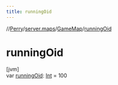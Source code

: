 ```yaml
---
title: runningOid
---
```

//[Perry](../../../index.html)/[server.maps](../index.html)/[GameMap](index.html)/[runningOid](running-oid.html)



# runningOid



[jvm]\
var [runningOid](running-oid.html): [Int](https://kotlinlang.org/api/latest/jvm/stdlib/kotlin/-int/index.html) = 100




